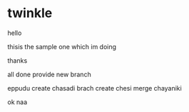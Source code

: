 # twinkle

hello

thisis the sample one which im doing

thanks

all done provide new branch

eppudu create chasadi brach create chesi 
merge chayaniki

ok naa

